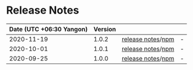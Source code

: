 # Release Notes

| Date (UTC +06:30 Yangon) | Version |  |  |
| :-- | :-- | :--: | :-- |
| 2020-11-19 | 1.0.2 | [release notes](v1.0.2/README.md)/[npm](https://www.npmjs.com/package/@dagonmetric/translit-js/v/1.0.2) | - |
| 2020-10-01 | 1.0.1 | [release notes](v1.0.1/README.md)/[npm](https://www.npmjs.com/package/@dagonmetric/translit-js/v/1.0.1) | - |
| 2020-09-25 | 1.0.0 | [release notes](v1.0.0/README.md)/[npm](https://www.npmjs.com/package/@dagonmetric/translit-js/v/1.0.0) | - |
